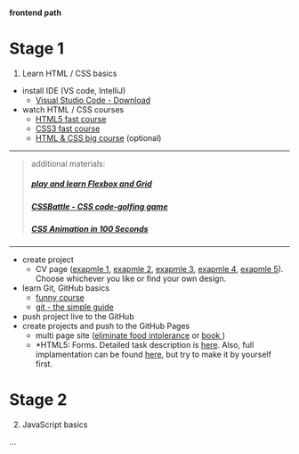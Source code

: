 #### frontend path

# Stage 1

1. Learn HTML / CSS basics

* install IDE (VS code, IntelliJ)
  * [Visual Studio Code - Download](https://code.visualstudio.com/)
* watch HTML / CSS courses
  * [HTML5 fast course](https://www.youtube.com/watch?v=yfoY53QXEnI&list=PLillGF-RfqbZTASqIqdvm1R5mLrQq79CU&index=1)
  * [CSS3 fast course](https://www.youtube.com/watch?v=yfoY53QXEnI&list=PLillGF-RfqbZTASqIqdvm1R5mLrQq79CU&index=2)
  * [HTML & CSS big course](https://levi9.udemy.com/course/modern-html-css-from-the-beginning/) (optional)
---
> additional materials:
>  
> ##### [play and learn Flexbox and Grid](https://mastery.games/) 
>
> ##### [CSSBattle - CSS code-golfing game](https://cssbattle.dev/) 
>
> ##### [CSS Animation in 100 Seconds](https://youtu.be/HZHHBwzmJLk)
---
* create project
  * CV page ([exapmle 1](https://www.etsy.com/fr/listing/655092886/pages-cv-modele-ms-word-cv-modele-5-page?ref=landingpage_similar_listing_top-1&epik=dj0yJnU9NE1OSGdMMk5DTUhwLThMRkJWTGNVcjE1THQ5Z2s0blAmcD0wJm49QU9INGlOMlF6SFBjZFN1cXQyT3ZnQSZ0PUFBQUFBR0RTVDk4), [exapmle 2](https://www.canva.com/design/DADWhL3LzKE/remix?action2=create&mediaId=DADWhL3LzKE&signupReferrer=blog&utm_source=blog&utm_medium=content&utm_campaign=50-inspiring-resume-designs&_branch_match_id=935987397243753885), [exapmle 3](https://www.canva.com/design/DADWhEjITQ4/remix?action2=create&mediaId=DADWhEjITQ4&signupReferrer=blog&utm_source=blog&utm_medium=content&utm_campaign=50-inspiring-resume-designs&_branch_match_id=935987397243753885), [exapmle 4](https://www.dropbox.com/s/r1lrtubf2bay28o/free%20resume.psd?dl=0), [exapmle 5](https://dribbble.com/shots/806188-Resume-CV/attachments/82434?mode=media)). Choose whichever you like or find your own design.
* learn Git, GitHub basics
  * [funny course](https://www.youtube.com/watch?v=BCQHnlnPusY&list=PLRqwX-V7Uu6ZF9C0YMKuns9sLDzK6zoiV)
  * [git - the simple guide](http://rogerdudler.github.io/git-guide/)
* push project live to the GitHub
* create projects and push to the GitHub Pages
  * multi page site ([eliminate food intolerance](https://99designs.ie/profiles/dreammaster/designs/1274603) or [book ](https://electricbookworks.com/images/presentation-boston-201801-multiformat-book-production-03.jpg))
  * *HTML5: Forms. Detailed task description is [here](https://github.com/kottans/frontend/blob/master/tasks/html5-forms.md). Also, full implamentation can be found [here](https://kaizengami.github.io/HTML5-Forms/dist/), but try to make it by yourself first.


# Stage 2
2. JavaScript basics

...
